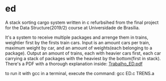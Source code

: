 # ed
A stack sorting cargo system written in c
refurbsihed from the final project for the Data Structure(2019/2) course at Universidade de Brasília.

It's a system to receive multiple packages and arrenge them in trains, weightier first by the firsts train cars.
Input is an amount cars per train, maximum weight by car, and an amount of weights(each belonging to a package).
Output an amount of trains, each with heavier cars first, each car carrying a stack of packages with the heaviest by the bottom(first in stack).
There's a PDF with a thorough explanation inside: [Trabalho_ED.pdf](https://github.com/BananaMoshpit/ed/blob/master/Trabalho_ED.pdf)

to run it with gcc in a terminal, execute the command:
gcc ED.c TRENS.a


